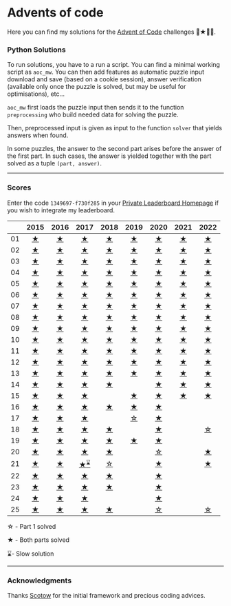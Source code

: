 # Advents of code

Here you can find my solutions for the [Advent of Code](https://adventofcode.com) challenges 🎄★🎅🏻.


### __Python Solutions__

To run solutions, you have to a run a script. You can find a minimal working script as `aoc_mw`. You can then add features as automatic puzzle input download and save (based on a cookie session), answer verification (available only once the puzzle is solved, but may be useful for optimisations), etc...


`aoc_mw` first loads the puzzle input then sends it to the function `preprocessing` who build needed data for solving the puzzle.

Then, preprocessed input is given as input to the function `solver` that yields answers when found. 

In some puzzles, the answer to the second part arises before the answer of the first part. In such cases, the answer is yielded together with the part solved as a tuple `(part, answer)`. 

---
### Scores

Enter the code `1349697-f730f285` in your [Private Leaderboard Homepage](https://adventofcode.com/2022/leaderboard/private) if you wish to integrate my leaderboard.

<div align="center">

|   |2015|2016|2017|2018|2019|2020|2021|2022|
|:---:|:---:|:---:|:---:|:---:|:---:|:---:|:---:|:---:|
| 01 |[★](https://github.com/baptistecottier/advents-of-code/tree/main/2015/01)|[★](https://github.com/baptistecottier/advents-of-code/tree/main/2016/01)|[★](https://github.com/baptistecottier/advents-of-code/tree/main/2017/01)|[★](https://github.com/baptistecottier/advents-of-code/tree/main/2018/01)|[★](https://github.com/baptistecottier/advents-of-code/tree/main/2019/01)|[★](https://github.com/baptistecottier/advents-of-code/tree/main/2020/01)|[★](https://github.com/baptistecottier/advents-of-code/tree/main/2021/01)|[★](https://github.com/baptistecottier/advents-of-code/tree/main/2022/01)
| 02 |[★](https://github.com/baptistecottier/advents-of-code/tree/main/2015/02)|[★](https://github.com/baptistecottier/advents-of-code/tree/main/2016/02)|[★](https://github.com/baptistecottier/advents-of-code/tree/main/2017/02)|[★](https://github.com/baptistecottier/advents-of-code/tree/main/2018/02)|[★](https://github.com/baptistecottier/advents-of-code/tree/main/2019/02)|[★](https://github.com/baptistecottier/advents-of-code/tree/main/2020/02)|[★](https://github.com/baptistecottier/advents-of-code/tree/main/2021/02)|[★](https://github.com/baptistecottier/advents-of-code/tree/main/2022/02)
| 03 |[★](https://github.com/baptistecottier/advents-of-code/tree/main/2015/03)|[★](https://github.com/baptistecottier/advents-of-code/tree/main/2016/03)|[★](https://github.com/baptistecottier/advents-of-code/tree/main/2017/03)|[★](https://github.com/baptistecottier/advents-of-code/tree/main/2018/03)|[★](https://github.com/baptistecottier/advents-of-code/tree/main/2019/03)|[★](https://github.com/baptistecottier/advents-of-code/tree/main/2020/03)|[★](https://github.com/baptistecottier/advents-of-code/tree/main/2021/03)|[★](https://github.com/baptistecottier/advents-of-code/tree/main/2022/03)
| 04 |[★](https://github.com/baptistecottier/advents-of-code/tree/main/2015/04)|[★](https://github.com/baptistecottier/advents-of-code/tree/main/2016/04)|[★](https://github.com/baptistecottier/advents-of-code/tree/main/2017/04)|[★](https://github.com/baptistecottier/advents-of-code/tree/main/2018/04)|[★](https://github.com/baptistecottier/advents-of-code/tree/main/2019/04)|[★](https://github.com/baptistecottier/advents-of-code/tree/main/2020/04)|[★](https://github.com/baptistecottier/advents-of-code/tree/main/2021/04)|[★](https://github.com/baptistecottier/advents-of-code/tree/main/2022/04)
| 05 |[★](https://github.com/baptistecottier/advents-of-code/tree/main/2015/05)|[★](https://github.com/baptistecottier/advents-of-code/tree/main/2016/05)|[★](https://github.com/baptistecottier/advents-of-code/tree/main/2017/05)|[★](https://github.com/baptistecottier/advents-of-code/tree/main/2018/05)|[★](https://github.com/baptistecottier/advents-of-code/tree/main/2019/05)|[★](https://github.com/baptistecottier/advents-of-code/tree/main/2020/05)|[★](https://github.com/baptistecottier/advents-of-code/tree/main/2021/05)|[★](https://github.com/baptistecottier/advents-of-code/tree/main/2022/05)
| 06 |[★](https://github.com/baptistecottier/advents-of-code/tree/main/2015/06)|[★](https://github.com/baptistecottier/advents-of-code/tree/main/2016/06)|[★](https://github.com/baptistecottier/advents-of-code/tree/main/2017/06)|[★](https://github.com/baptistecottier/advents-of-code/tree/main/2018/06)|[★](https://github.com/baptistecottier/advents-of-code/tree/main/2019/06)|[★](https://github.com/baptistecottier/advents-of-code/tree/main/2020/06)|[★](https://github.com/baptistecottier/advents-of-code/tree/main/2021/06)|[★](https://github.com/baptistecottier/advents-of-code/tree/main/2022/06)
| 07 |[★](https://github.com/baptistecottier/advents-of-code/tree/main/2015/07)|[★](https://github.com/baptistecottier/advents-of-code/tree/main/2016/07)|[★](https://github.com/baptistecottier/advents-of-code/tree/main/2017/07)|[★](https://github.com/baptistecottier/advents-of-code/tree/main/2018/07)|[★](https://github.com/baptistecottier/advents-of-code/tree/main/2019/07)|[★](https://github.com/baptistecottier/advents-of-code/tree/main/2020/07)|[★](https://github.com/baptistecottier/advents-of-code/tree/main/2021/07)|[★](https://github.com/baptistecottier/advents-of-code/tree/main/2022/07)
| 08 |[★](https://github.com/baptistecottier/advents-of-code/tree/main/2015/08)|[★](https://github.com/baptistecottier/advents-of-code/tree/main/2016/08)|[★](https://github.com/baptistecottier/advents-of-code/tree/main/2017/08)|[★](https://github.com/baptistecottier/advents-of-code/tree/main/2018/08)|[★](https://github.com/baptistecottier/advents-of-code/tree/main/2019/08)|[★](https://github.com/baptistecottier/advents-of-code/tree/main/2020/08)|[★](https://github.com/baptistecottier/advents-of-code/tree/main/2021/08)|[★](https://github.com/baptistecottier/advents-of-code/tree/main/2022/08)
| 09 |[★](https://github.com/baptistecottier/advents-of-code/tree/main/2015/09)|[★](https://github.com/baptistecottier/advents-of-code/tree/main/2016/09)|[★](https://github.com/baptistecottier/advents-of-code/tree/main/2017/09)|[★](https://github.com/baptistecottier/advents-of-code/tree/main/2018/09)|[★](https://github.com/baptistecottier/advents-of-code/tree/main/2019/09)|[★](https://github.com/baptistecottier/advents-of-code/tree/main/2020/09)|[★](https://github.com/baptistecottier/advents-of-code/tree/main/2021/09)|[★](https://github.com/baptistecottier/advents-of-code/tree/main/2022/09)
| 10 |[★](https://github.com/baptistecottier/advents-of-code/tree/main/2015/10)|[★](https://github.com/baptistecottier/advents-of-code/tree/main/2016/10)|[★](https://github.com/baptistecottier/advents-of-code/tree/main/2017/10)|[★](https://github.com/baptistecottier/advents-of-code/tree/main/2018/10)|[★](https://github.com/baptistecottier/advents-of-code/tree/main/2019/10)|[★](https://github.com/baptistecottier/advents-of-code/tree/main/2020/10)|[★](https://github.com/baptistecottier/advents-of-code/tree/main/2021/10)|[★](https://github.com/baptistecottier/advents-of-code/tree/main/2022/10)
| 11 |[★](https://github.com/baptistecottier/advents-of-code/tree/main/2015/11)|[★](https://github.com/baptistecottier/advents-of-code/tree/main/2016/11)|[★](https://github.com/baptistecottier/advents-of-code/tree/main/2017/11)|[★](https://github.com/baptistecottier/advents-of-code/tree/main/2018/11)|[★](https://github.com/baptistecottier/advents-of-code/tree/main/2019/11)|[★](https://github.com/baptistecottier/advents-of-code/tree/main/2020/11)|[★](https://github.com/baptistecottier/advents-of-code/tree/main/2021/11)|[★](https://github.com/baptistecottier/advents-of-code/tree/main/2022/11)
| 12 |[★](https://github.com/baptistecottier/advents-of-code/tree/main/2015/12)|[★](https://github.com/baptistecottier/advents-of-code/tree/main/2016/12)|[★](https://github.com/baptistecottier/advents-of-code/tree/main/2017/12)|[★](https://github.com/baptistecottier/advents-of-code/tree/main/2018/12)|[★](https://github.com/baptistecottier/advents-of-code/tree/main/2019/12)|[★](https://github.com/baptistecottier/advents-of-code/tree/main/2020/12)|[★](https://github.com/baptistecottier/advents-of-code/tree/main/2021/12)|[★](https://github.com/baptistecottier/advents-of-code/tree/main/2022/12)
| 13 |[★](https://github.com/baptistecottier/advents-of-code/tree/main/2015/13)|[★](https://github.com/baptistecottier/advents-of-code/tree/main/2016/13)|[★](https://github.com/baptistecottier/advents-of-code/tree/main/2017/13)|[★](https://github.com/baptistecottier/advents-of-code/tree/main/2018/13)|[★](https://github.com/baptistecottier/advents-of-code/tree/main/2018/13)|[★](https://github.com/baptistecottier/advents-of-code/tree/main/2020/13)|[★](https://github.com/baptistecottier/advents-of-code/tree/main/2021/13)|[★](https://github.com/baptistecottier/advents-of-code/tree/main/2022/13)
| 14 |[★](https://github.com/baptistecottier/advents-of-code/tree/main/2015/14)|[★](https://github.com/baptistecottier/advents-of-code/tree/main/2016/14)|[★](https://github.com/baptistecottier/advents-of-code/tree/main/2017/14)|[★](https://github.com/baptistecottier/advents-of-code/tree/main/2018/14)||[★](https://github.com/baptistecottier/advents-of-code/tree/main/2020/14)|[★](https://github.com/baptistecottier/advents-of-code/tree/main/2021/14)|[★](https://github.com/baptistecottier/advents-of-code/tree/main/2022/14)
| 15 |[★](https://github.com/baptistecottier/advents-of-code/tree/main/2015/15)|[★](https://github.com/baptistecottier/advents-of-code/tree/main/2016/15)|[★](https://github.com/baptistecottier/advents-of-code/tree/main/2017/15)||[★](https://github.com/baptistecottier/advents-of-code/tree/main/2019/15)|[★](https://github.com/baptistecottier/advents-of-code/tree/main/2020/15)|[★](https://github.com/baptistecottier/advents-of-code/tree/main/2021/15)|[★](https://github.com/baptistecottier/advents-of-code/tree/main/2022/15)
| 16 |[★](https://github.com/baptistecottier/advents-of-code/tree/main/2015/16)|[★](https://github.com/baptistecottier/advents-of-code/tree/main/2016/16)|[★](https://github.com/baptistecottier/advents-of-code/tree/main/2017/16)|[★](https://github.com/baptistecottier/advents-of-code/tree/main/2018/16)|[★](https://github.com/baptistecottier/advents-of-code/tree/main/2019/14)|[★](https://github.com/baptistecottier/advents-of-code/tree/main/2020/16)||
| 17 |[★](https://github.com/baptistecottier/advents-of-code/tree/main/2015/17)|[★](https://github.com/baptistecottier/advents-of-code/tree/main/2016/17)|[★](https://github.com/baptistecottier/advents-of-code/tree/main/2017/17)||[☆](https://github.com/baptistecottier/advents-of-code/tree/main/2019/17)|[★](https://github.com/baptistecottier/advents-of-code/tree/main/2020/17)||
| 18 |[★](https://github.com/baptistecottier/advents-of-code/tree/main/2015/18)|[★](https://github.com/baptistecottier/advents-of-code/tree/main/2016/18)|[★](https://github.com/baptistecottier/advents-of-code/tree/main/2017/18)|[★](https://github.com/baptistecottier/advents-of-code/tree/main/2018/18)||[★](https://github.com/baptistecottier/advents-of-code/tree/main/2020/18)||[☆](https://github.com/baptistecottier/advents-of-code/tree/main/2022/18)
| 19 |[★](https://github.com/baptistecottier/advents-of-code/tree/main/2015/19)|[★](https://github.com/baptistecottier/advents-of-code/tree/main/2016/19)|[★](https://github.com/baptistecottier/advents-of-code/tree/main/2017/19)|[★](https://github.com/baptistecottier/advents-of-code/tree/main/2018/19)|[★](https://github.com/baptistecottier/advents-of-code/tree/main/2019/19)|[★](https://github.com/baptistecottier/advents-of-code/tree/main/2020/19)||
| 20 |[★](https://github.com/baptistecottier/advents-of-code/tree/main/2015/20)|[★](https://github.com/baptistecottier/advents-of-code/tree/main/2016/20)|[★](https://github.com/baptistecottier/advents-of-code/tree/main/2017/20)|[★](https://github.com/baptistecottier/advents-of-code/tree/main/2018/20)||[☆](https://github.com/baptistecottier/advents-of-code/tree/main/2020/20)||[★](https://github.com/baptistecottier/advents-of-code/tree/main/2022/20)
| 21 |[★](https://github.com/baptistecottier/advents-of-code/tree/main/2015/21)|[★](https://github.com/baptistecottier/advents-of-code/tree/main/2016/21)|[★<sup>⌛</sup>](https://github.com/baptistecottier/advents-of-code/tree/main/2017/21)|[☆](https://github.com/baptistecottier/advents-of-code/tree/main/2018/21)||[★](https://github.com/baptistecottier/advents-of-code/tree/main/2020/21)||[★](https://github.com/baptistecottier/advents-of-code/tree/main/2022/21)
| 22 |[★](https://github.com/baptistecottier/advents-of-code/tree/main/2015/22)|[★](https://github.com/baptistecottier/advents-of-code/tree/main/2016/22)|[★](https://github.com/baptistecottier/advents-of-code/tree/main/2017/22)|[★](https://github.com/baptistecottier/advents-of-code/tree/main/2018/22)||[★](https://github.com/baptistecottier/advents-of-code/tree/main/2020/22)||
| 23 |[★](https://github.com/baptistecottier/advents-of-code/tree/main/2015/23)|[★](https://github.com/baptistecottier/advents-of-code/tree/main/2016/23)|[★](https://github.com/baptistecottier/advents-of-code/tree/main/2017/23)|[★](https://github.com/baptistecottier/advents-of-code/tree/main/2018/23)||[★](https://github.com/baptistecottier/advents-of-code/tree/main/2020/23)||
| 24 |[★](https://github.com/baptistecottier/advents-of-code/tree/main/2015/24)|[★](https://github.com/baptistecottier/advents-of-code/tree/main/2016/24)|[★](https://github.com/baptistecottier/advents-of-code/tree/main/2017/24)|||[★](https://github.com/baptistecottier/advents-of-code/tree/main/2020/24)||
| 25 |[★](https://github.com/baptistecottier/advents-of-code/tree/main/2015/25)|[★](https://github.com/baptistecottier/advents-of-code/tree/main/2016/25)|[★](https://github.com/baptistecottier/advents-of-code/tree/main/2017/25)|[★](https://github.com/baptistecottier/advents-of-code/tree/main/2018/25)||[☆](https://github.com/baptistecottier/advents-of-code/tree/main/2020/25)||[☆](https://github.com/baptistecottier/advents-of-code/tree/main/2022/25)

</div>

☆ - Part 1 solved

★ - Both parts solved

⌛- Slow solution

----

### Acknowledgments
Thanks [Scotow](https://github.com/scotow) for the initial framework and precious coding advices.
